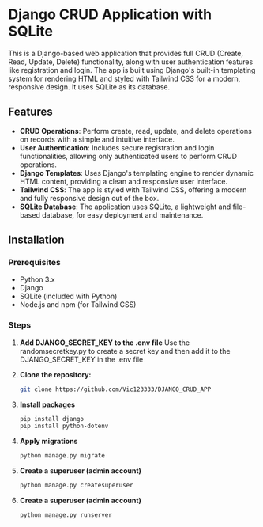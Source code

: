# Django CRUD Application with SQLite

This is a Django-based web application that provides full CRUD (Create, Read, Update, Delete) functionality, along with user authentication features like registration and login. The app is built using Django's built-in templating system for rendering HTML and styled with Tailwind CSS for a modern, responsive design. It uses SQLite as its database.

## Features

- **CRUD Operations**: Perform create, read, update, and delete operations on records with a simple and intuitive interface.
- **User Authentication**: Includes secure registration and login functionalities, allowing only authenticated users to perform CRUD operations.
- **Django Templates**: Uses Django's templating engine to render dynamic HTML content, providing a clean and responsive user interface.
- **Tailwind CSS**: The app is styled with Tailwind CSS, offering a modern and fully responsive design out of the box.
- **SQLite Database**: The application uses SQLite, a lightweight and file-based database, for easy deployment and maintenance.

## Installation

### Prerequisites

- Python 3.x
- Django
- SQLite (included with Python)
- Node.js and npm (for Tailwind CSS)

### Steps
1. **Add DJANGO_SECRET_KEY to the .env file**
   Use the randomsecretkey.py to create a secret key and then add it to the DJANGO_SECRET_KEY in the .env file

1. **Clone the repository:**

   ```bash
   git clone https://github.com/Vic123333/DJANGO_CRUD_APP
2. **Install packages**
   ```bash
   pip install django
   pip install python-dotenv
3. **Apply migrations**
   ```bash
   python manage.py migrate
4. **Create a superuser (admin account)**
   ```bash
   python manage.py createsuperuser
4. **Create a superuser (admin account)**
   ```bash
   python manage.py runserver


